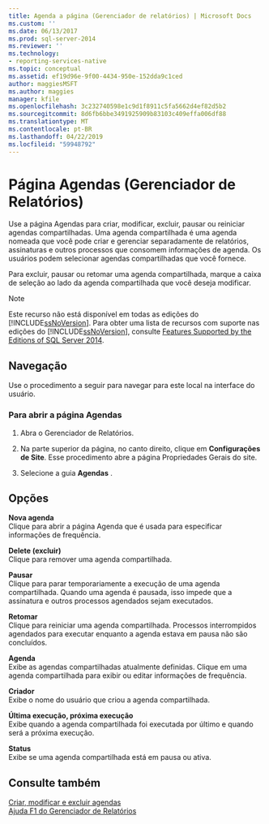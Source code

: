 ```yaml
---
title: Agenda a página (Gerenciador de relatórios) | Microsoft Docs
ms.custom: ''
ms.date: 06/13/2017
ms.prod: sql-server-2014
ms.reviewer: ''
ms.technology:
- reporting-services-native
ms.topic: conceptual
ms.assetid: ef19d96e-9f00-4434-950e-152dda9c1ced
author: maggiesMSFT
ms.author: maggies
manager: kfile
ms.openlocfilehash: 3c232740598e1c9d1f8911c5fa5662d4ef82d5b2
ms.sourcegitcommit: 8d6fb6bbe3491925909b83103c409effa006df88
ms.translationtype: MT
ms.contentlocale: pt-BR
ms.lasthandoff: 04/22/2019
ms.locfileid: "59948792"
---
```

# <a name="schedules-page-report-manager"></a>Página Agendas (Gerenciador de Relatórios)
  Use a página Agendas para criar, modificar, excluir, pausar ou reiniciar agendas compartilhadas. Uma agenda compartilhada é uma agenda nomeada que você pode criar e gerenciar separadamente de relatórios, assinaturas e outros processos que consomem informações de agenda. Os usuários podem selecionar agendas compartilhadas que você fornece.  
  
 Para excluir, pausar ou retomar uma agenda compartilhada, marque a caixa de seleção ao lado da agenda compartilhada que você deseja modificar.  
  
> [!NOTE]  
>  Este recurso não está disponível em todas as edições do [!INCLUDE[ssNoVersion](../includes/ssnoversion-md.md)]. Para obter uma lista de recursos com suporte nas edições do [!INCLUDE[ssNoVersion](../includes/ssnoversion-md.md)], consulte [Features Supported by the Editions of SQL Server 2014](../../2014/getting-started/features-supported-by-the-editions-of-sql-server-2014.md).  
  
## <a name="navigation"></a>Navegação  
 Use o procedimento a seguir para navegar para este local na interface do usuário.  
  
### <a name="to-open-the-schedules-page"></a>Para abrir a página Agendas  
  
1.  Abra o Gerenciador de Relatórios.  
  
2.  Na parte superior da página, no canto direito, clique em **Configurações de Site**. Esse procedimento abre a página Propriedades Gerais do site.  
  
3.  Selecione a guia **Agendas** .  
  
## <a name="options"></a>Opções  
 **Nova agenda**  
 Clique para abrir a página Agenda que é usada para especificar informações de frequência.  
  
 **Delete (excluir)**  
 Clique para remover uma agenda compartilhada.  
  
 **Pausar**  
 Clique para parar temporariamente a execução de uma agenda compartilhada. Quando uma agenda é pausada, isso impede que a assinatura e outros processos agendados sejam executados.  
  
 **Retomar**  
 Clique para reiniciar uma agenda compartilhada. Processos interrompidos agendados para executar enquanto a agenda estava em pausa não são concluídos.  
  
 **Agenda**  
 Exibe as agendas compartilhadas atualmente definidas. Clique em uma agenda compartilhada para exibir ou editar informações de frequência.  
  
 **Criador**  
 Exibe o nome do usuário que criou a agenda compartilhada.  
  
 **Última execução, próxima execução**  
 Exibe quando a agenda compartilhada foi executada por último e quando será a próxima execução.  
  
 **Status**  
 Exibe se uma agenda compartilhada está em pausa ou ativa.  
  
## <a name="see-also"></a>Consulte também  
 [Criar, modificar e excluir agendas](subscriptions/create-modify-and-delete-schedules.md)   
 [Ajuda F1 do Gerenciador de Relatórios](../../2014/reporting-services/report-manager-f1-help.md)  
  
  
